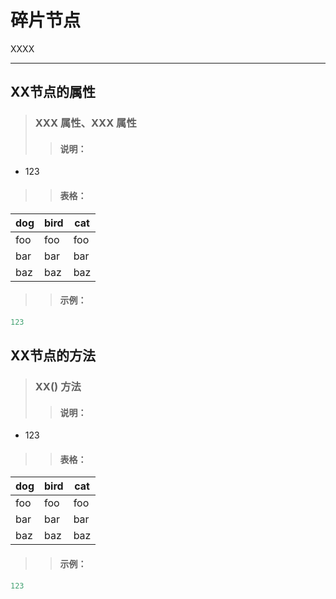 # 碎片节点
XXXX
***

## XX节点的属性
> ### XXX 属性、XXX 属性
>> #### 说明：
* 123

>> #### 表格：
dog | bird | cat
----|------|----
foo | foo  | foo
bar | bar  | bar
baz | baz  | baz

>> #### 示例：
```javascript
123
```

## XX节点的方法
> ### XX() 方法
>> #### 说明：
* 123

>> #### 表格：
dog | bird | cat
----|------|----
foo | foo  | foo
bar | bar  | bar
baz | baz  | baz

>> #### 示例：
```javascript
123
```
